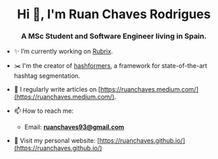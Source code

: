 <h1 align="center">Hi 👋, I'm Ruan Chaves Rodrigues</h1>
<h3 align="center">A MSc Student and Software Engineer living in Spain.</h3>

- ✨ I’m currently working on [Rubrix](https://github.com/recognai/rubrix).

- ✂️ I'm the creator of [hashformers](https://github.com/ruanchaves/hashformers), a framework for state-of-the-art hashtag segmentation.

- 📝 I regularly write articles on [https://ruanchaves.medium.com/](https://ruanchaves.medium.com/).

- 📫 How to reach me: 
  - Email: **ruanchaves93@gmail.com**

- 📄 Visit my personal website: [https://ruanchaves.github.io/](https://ruanchaves.github.io/)
